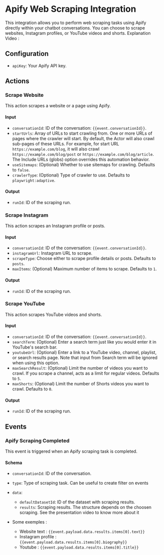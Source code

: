 # Apify Web Scraping Integration

This integration allows you to perform web scraping tasks using Apify directly within your chatbot conversations. You can choose to scrape websites, Instagram profiles, or YouTube videos and shorts.
Explanation Video : 

## Configuration

- `apiKey`: Your Apify API key.

## Actions

### Scrape Website

This action scrapes a website or a page using Apify.

#### Input

- `conversationId`: ID of the conversation: `{{event.conversationId}}`.
- `startUrls`: Array of URLs to start crawling from. One or more URLs of pages where the crawler will start. By default, the Actor will also crawl sub-pages of these URLs. For example, for start URL `https://example.com/blog`, it will also crawl `https://example.com/blog/post` or `https://example.com/blog/article`. The Include URLs (globs) option overrides this automation behavior.
- `useSitemaps`: (Optional) Whether to use sitemaps for crawling. Defaults to `false`.
- `crawlerType`: (Optional) Type of crawler to use. Defaults to `playwright:adaptive`.

#### Output

- `runId`: ID of the scraping run.

### Scrape Instagram

This action scrapes an Instagram profile or posts.

#### Input

- `conversationId`: ID of the conversation: `{{event.conversationId}}`.
- `instagramUrl`: Instagram URL to scrape.
- `scrapeType`: Choose either to scrape profile details or posts. Defaults to `posts`.
- `maxItems`: (Optional) Maximum number of items to scrape. Defaults to `1`.

#### Output

- `runId`: ID of the scraping run.

### Scrape YouTube

This action scrapes YouTube videos and shorts.

#### Input

- `conversationId`: ID of the conversation: `{{event.conversationId}}`.
- `searchTerm`: (Optional) Enter a search term just like you would enter it in YouTube's search bar.
- `youtubeUrl`: (Optional) Enter a link to a YouTube video, channel, playlist, or search results page. Note that input from Search term will be ignored when using this option.
- `maxSearchResult`: (Optional) Limit the number of videos you want to crawl. If you scrape a channel, acts as a limit for regular videos. Defaults to `5`.
- `maxShorts`: (Optional) Limit the number of Shorts videos you want to crawl. Defaults to `0`.

#### Output

- `runId`: ID of the scraping run.

## Events

### Apify Scraping Completed

This event is triggered when an Apify scraping task is completed.

#### Schema

- `conversationId`: ID of the conversation.
- `type`: Type of scraping task. Can be useful to create filter on events
- `data`:
  - `defaultDatasetId`: ID of the dataset with scraping results.
  - `results`: Scraping results. The structure depends on the choosen scraping. See the presentation video to know more about it

- Some exemples :
  - Website text : `{{event.payload.data.results.items[0].text}}`
  - Instagram profile : `{{event.payload.data.results.items[0].biography}}`
  - Youtube : `{{event.payload.data.results.items[0].title}}`